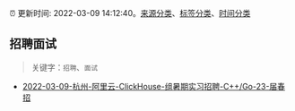 :alarm_clock: 更新时间: 2022-03-09 14:12:40。[来源分类](../README.md)、[标签分类](../TAGS.md)、[时间分类](../TIMELINE.md)

## 招聘面试


> 关键字：`招聘`、`面试`



- [2022-03-09-杭州-阿里云-ClickHouse-组暑期实习招聘-C++/Go-23-届春招](https://www.v2ex.com/t/839235) 